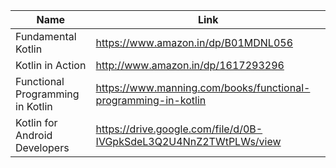 Name | Link
------------ | ------------- 
Fundamental Kotlin | https://www.amazon.in/dp/B01MDNL056
Kotlin in Action | http://www.amazon.in/dp/1617293296
Functional Programming in Kotlin | https://www.manning.com/books/functional-programming-in-kotlin
Kotlin for Android Developers | https://drive.google.com/file/d/0B-IVGpkSdeL3Q2U4NnZ2TWtPLWs/view
